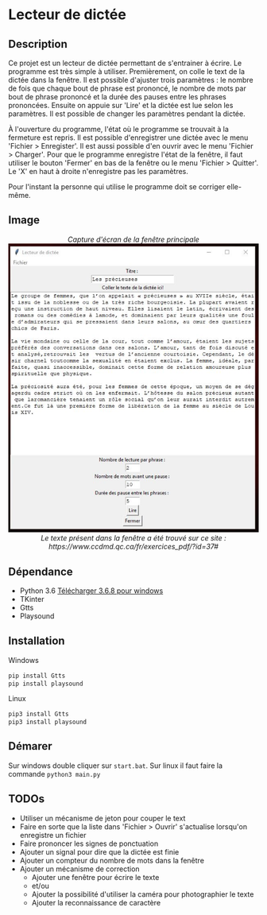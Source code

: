 # Lecteur de dictée

## Description

Ce projet est un lecteur de dictée permettant de s'entrainer à écrire. Le programme est très simple à utiliser. Premièrement, on colle le text de la dictée dans la fenêtre. Il est possible d'ajuster trois paramètres : le nombre de fois que chaque bout de phrase est prononcé, le nombre de mots par bout de phrase prononcé et la durée des pauses entre les phrases prononcées. Ensuite on appuie sur 'Lire' et la dictée est lue selon les paramètres. Il est possible de changer les paramètres pendant la dictée. 

À l'ouverture du programme, l'état où le programme se trouvait à la fermeture est repris. Il est possible d'enregistrer une dictée avec le menu 'Fichier > Enregister'. Il est aussi possible d'en ouvrir avec le menu 'Fichier > Charger'. Pour que le programme enregistre l'état de la fenêtre, il faut utiliser le bouton 'Fermer' en bas de la fenêtre ou le menu 'Fichier > Quitter'. Le 'X' en haut à droite n'enregistre pas les paramètres.

Pour l'instant la personne qui utilise le programme doit se corriger elle-même.

## Image
<p align=center>
   <i>Capture d'écran de la fenêtre principale</i><br/>
   <img src="img/demo_readme.JPG" alt="Apperçu de la fenêtre principale" /><br/>
   <i>Le texte présent dans la fenêtre a été trouvé sur ce site : https://www.ccdmd.qc.ca/fr/exercices_pdf/?id=37#</i>
</p>

## Dépendance

* Python 3.6 <a href="https://www.python.org/ftp/python/3.6.8/python-3.6.8-amd64.exe">Télécharger 3.6.8 pour windows</a>
* TKinter 
* Gtts 
* Playsound

## Installation

Windows 
```
pip install Gtts
pip install playsound 
```

Linux 
```
pip3 install Gtts
pip3 install playsound 
```

## Démarer

Sur windows double cliquer sur `start.bat`. Sur linux il faut faire la commande `python3 main.py`

## TODOs

* Utiliser un mécanisme de jeton pour couper le text 
* Faire en sorte que la liste dans 'Fichier > Ouvrir' s'actualise lorsqu'on enregistre un fichier
* Faire prononcer les signes de ponctuation
* Ajouter un signal pour dire que la dictée est finie
* Ajouter un compteur du nombre de mots dans la fenêtre
* Ajouter un mécanisme de correction 
    * Ajouter une fenêtre pour écrire le texte 
    * et/ou 
    * Ajouter la possibilité d'utiliser la caméra pour photographier le texte 
    * Ajouter la reconnaissance de caractère 
